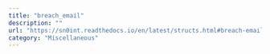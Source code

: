 ```yaml
---
title: "breach_email"
description: ""
url: "https://sn0int.readthedocs.io/en/latest/structs.html#breach-email"
category: "Miscellaneous"
---
```

